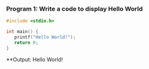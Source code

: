 ### Program 1: Write a code to display Hello World
```c
#include <stdio.h>

int main() {
   printf("Hello World!");
   return 0;
}
```
**Output: Hello World!
